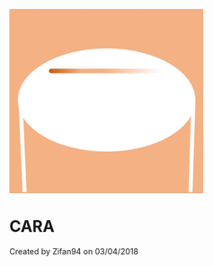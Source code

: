 ![](https://github.com/Zifan94/Cara/blob/master/Icon/newGif.gif)

CARA
====
Created by Zifan94 on 03/04/2018
